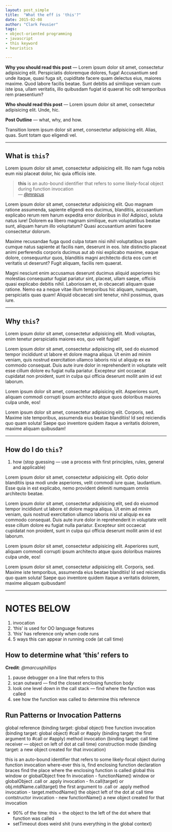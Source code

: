 ```yaml
---
layout: post_simple
title:  "What the eff is 'this'?"
date: 2015-02-08
author: "Clark Feusier"
tags:
- object-oriented programming
- javascript
- this keyword
- heuristics

---
```


**Why you should read this post** &mdash; Lorem ipsum dolor sit amet, consectetur adipisicing elit. Perspiciatis doloremque dolores, fuga! Accusantium sed unde itaque, quasi fuga sit, cupiditate facere quam delectus eius, maiores maxime. Quod labore facilis beatae. Sunt debitis ad similique veniam cum iste ipsa, ullam veritatis, illo quibusdam fugiat id quaerat hic odit temporibus rem praesentium?

**Who should read this post** &mdash; Lorem ipsum dolor sit amet, consectetur adipisicing elit. Unde, hic.

**Post Outline** &mdash; what, why, and how.

Transition lorem ipsum dolor sit amet, consectetur adipisicing elit. Alias, quas. Sunt totam quo eligendi vel.

---

## What is `this`?

Lorem ipsum dolor sit amet, consectetur adipisicing elit. Illo nam fuga nobis eum nisi placeat dolor, hic quia officiis iste.

<blockquote>
  <strong>this</strong> is an auto-bound identifier that refers to some likely-focal object during function invocation<br />
  &mdash; <a href="http://twitter.com/mracus" target="_blank"><em>@mracus</em></a>
</blockquote>

Lorem ipsum dolor sit amet, consectetur adipisicing elit. Quo magnam ratione assumenda, sapiente eligendi eos ducimus, blanditiis, accusantium explicabo rerum rem harum expedita error doloribus in illo! Adipisci, soluta natus iure! Dolorem ea libero magnam similique, eum voluptatibus beatae sunt, aliquam harum illo voluptatum? Quasi accusantium animi facere consectetur dolorum.

Maxime recusandae fuga quod culpa totam nisi nihil voluptatibus ipsam cumque natus sapiente at facilis nam, deserunt in eos. Iste distinctio placeat animi perferendis corporis ducimus aut ab nisi explicabo maxime, eaque dolore, consequuntur quos, blanditiis magni architecto dicta eos cum et veritatis ut deserunt? Fugit aliquam, facilis rem quaerat.

Magni nesciunt enim accusamus deserunt ducimus aliquid asperiores hic molestias consequatur fugiat pariatur sint, placeat, ullam saepe, officiis quasi explicabo debitis nihil. Laboriosam et, in obcaecati aliquam quae ratione. Nemo ea a neque vitae illum temporibus hic aliquam, numquam, perspiciatis quas quam! Aliquid obcaecati sint tenetur, nihil possimus, quas iure.

---

## Why `this`?

Lorem ipsum dolor sit amet, consectetur adipisicing elit. Modi voluptas, enim tenetur perspiciatis maiores eos, quo velit fugiat!

Lorem ipsum dolor sit amet, consectetur adipisicing elit, sed do eiusmod
tempor incididunt ut labore et dolore magna aliqua. Ut enim ad minim veniam,
quis nostrud exercitation ullamco laboris nisi ut aliquip ex ea commodo
consequat. Duis aute irure dolor in reprehenderit in voluptate velit esse
cillum dolore eu fugiat nulla pariatur. Excepteur sint occaecat cupidatat non
proident, sunt in culpa qui officia deserunt mollit anim id est laborum.

Lorem ipsum dolor sit amet, consectetur adipisicing elit. Asperiores sunt, aliquam commodi corrupti ipsum architecto atque quos doloribus maiores culpa unde, eos!

Lorem ipsum dolor sit amet, consectetur adipisicing elit. Corporis, sed. Maxime iste temporibus, assumenda eius beatae blanditiis! Id sed reiciendis quo quam soluta! Saepe quo inventore quidem itaque a veritatis dolorem, maxime aliquam quibusdam!

---

## How do I do `this`?

1. how (stop guessing &mdash; use a process with first principles, rules, general and applicable)

Lorem ipsum dolor sit amet, consectetur adipisicing elit. Optio dolor blanditiis ipsa modi unde asperiores, velit commodi iure quae, laudantium. Esse quia in est explicabo, nemo provident deleniti numquam omnis architecto beatae.

Lorem ipsum dolor sit amet, consectetur adipisicing elit, sed do eiusmod
tempor incididunt ut labore et dolore magna aliqua. Ut enim ad minim veniam,
quis nostrud exercitation ullamco laboris nisi ut aliquip ex ea commodo
consequat. Duis aute irure dolor in reprehenderit in voluptate velit esse
cillum dolore eu fugiat nulla pariatur. Excepteur sint occaecat cupidatat non
proident, sunt in culpa qui officia deserunt mollit anim id est laborum.

Lorem ipsum dolor sit amet, consectetur adipisicing elit. Asperiores sunt, aliquam commodi corrupti ipsum architecto atque quos doloribus maiores culpa unde, eos!

Lorem ipsum dolor sit amet, consectetur adipisicing elit. Corporis, sed. Maxime iste temporibus, assumenda eius beatae blanditiis! Id sed reiciendis quo quam soluta! Saepe quo inventore quidem itaque a veritatis dolorem, maxime aliquam quibusdam!

---


# NOTES BELOW

1. invocation
1. ‘this’ is used for OO language features
1. ‘this’ has reference only when code runs
1. 5 ways this can appear in running code (at call time)

## How to determine what ‘this’ refers to

**Credit**: *@marcusphillips*

1. pause debugger on a line that refers to this
1. scan outward — find the closest enclosing function body
1. look one level down in the call stack — find where the function was called
1. see how the function was called to determine this reference

## Run Patterns or Invocation Patterns

<script src="https://gist.github.com/Cfeusier/a8bba391fcfe744bc6db.js"></script>

global reference (binding target: global object)
free function invocation (binding target: global object)
#call or #apply (binding target: the first argument to #call or #apply)
method invocation (binding target: call time receiver — object on left of dot at call time)
construction mode (binding target: a new object created for that invocation)

this is an auto-bound identifier that refers to some likely-focal object during function invocation
where-ever this is, find enclosing function declaration braces
find the place where the enclosing function is called
global this
window or globalObject
free fn invocation - functionName()
window or globalObject
.call or .apply invocation - fn.call(target) or obj.mtdName.call(target)
the first argument to .call or .apply
method invocation - target.methodName()
the object left of the dot at call time
contstructor invocation - new functionName()
a new object created for that invocation


- 90% of the time: this  = the object to the left of the dot where that function was called
- setTimeout does weird shit (runs everything in the global context)
